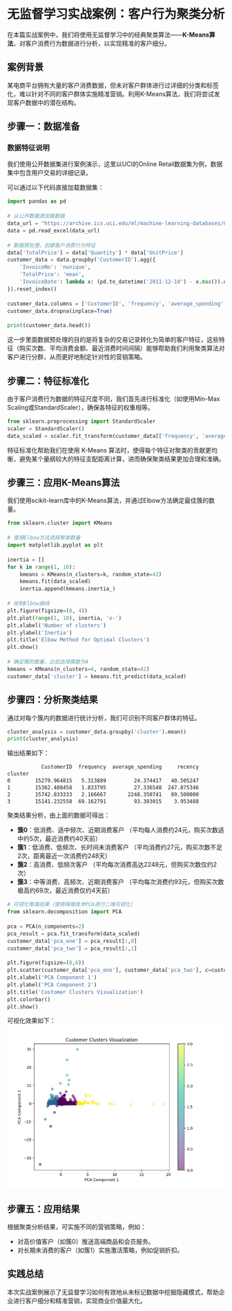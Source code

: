 # 无监督学习实战案例：客户行为聚类分析

在本篇实战案例中，我们将使用无监督学习中的经典聚类算法——**K-Means算法**，对客户消费行为数据进行分析，以实现精准的客户细分。

## 案例背景

某电商平台拥有大量的客户消费数据，但未对客户群体进行过详细的分类和标签化，难以针对不同的客户群体实施精准营销。利用K-Means算法，我们将尝试发现客户数据中的潜在结构。

## 步骤一：数据准备

### 数据特征说明

我们使用公开数据集进行案例演示，这里以UCI的Online Retail数据集为例，数据集中包含用户交易的详细记录。

可以通过以下代码直接加载数据集：

```python
import pandas as pd

# 从公开数据源加载数据
data_url = "https://archive.ics.uci.edu/ml/machine-learning-databases/00352/Online%20Retail.xlsx"
data = pd.read_excel(data_url)

# 数据预处理，创建客户消费行为特征
data['TotalPrice'] = data['Quantity'] * data['UnitPrice']
customer_data = data.groupby('CustomerID').agg({
    'InvoiceNo': 'nunique',
    'TotalPrice': 'mean',
    'InvoiceDate': lambda x: (pd.to_datetime('2011-12-10') - x.max()).days
}).reset_index()

customer_data.columns = ['CustomerID', 'frequency', 'average_spending', 'recency']
customer_data.dropna(inplace=True)

print(customer_data.head())
```
这一步里面数据预处理的目的是将复杂的交易记录转化为简单的客户特征，这些特征（购买次数、平均消费金额、最近消费时间间隔）能够帮助我们利用聚类算法对客户进行分群，从而更好地制定针对性的营销策略。

## 步骤二：特征标准化

由于客户消费行为数据的特征尺度不同，我们首先进行标准化（如使用Min-Max Scaling或StandardScaler），确保各特征的权重相等。

```python
from sklearn.preprocessing import StandardScaler
scaler = StandardScaler()
data_scaled = scaler.fit_transform(customer_data[['frequency', 'average_spending', 'recency']])
```
特征标准化帮助我们在使用 K-Means 算法时，使得每个特征对聚类的贡献更均衡，避免某个量纲较大的特征支配距离计算，进而确保聚类结果更加合理和准确。

## 步骤三：应用K-Means算法

我们使用scikit-learn库中的K-Means算法，并通过Elbow方法确定最佳簇的数量。

```python
from sklearn.cluster import KMeans

# 使用Elbow方法选择聚类数量
import matplotlib.pyplot as plt

inertia = []
for k in range(1, 10):
    kmeans = KMeans(n_clusters=k, random_state=42)
    kmeans.fit(data_scaled)
    inertia.append(kmeans.inertia_)

# 绘制Elbow曲线
plt.figure(figsize=(8, 4))
plt.plot(range(1, 10), inertia, 'o-')
plt.xlabel('Number of clusters')
plt.ylabel('Inertia')
plt.title('Elbow Method for Optimal Clusters')
plt.show()

# 确定簇的数量，比如选择簇数为4
kmeans = KMeans(n_clusters=4, random_state=42)
customer_data['cluster'] = kmeans.fit_predict(data_scaled)
```

## 步骤四：分析聚类结果

通过对每个簇内的数据进行统计分析，我们可识别不同客户群体的特征。


```python
cluster_analysis = customer_data.groupby('cluster').mean()
print(cluster_analysis)
```
输出结果如下：
```
           CustomerID  frequency  average_spending     recency
cluster                                                       
0        15279.964815   5.313889         24.374417   40.505247
1        15362.488458   1.833795         27.336548  247.875346
2        15742.833333   2.166667       2248.350741   89.500000
3        15141.232558  69.162791         93.383015    3.953488
```

聚类结果分析，由上面的数据可得出：
- **簇0**：低消费、适中频次、近期消费客户
（平均每人消费约24元，购买次数适中约5次，最近消费约40天前）
- **簇1**：低消费、低频次、长时间未消费客户
（平均消费约27元，购买次数不足2次，距离最近一次消费约248天）
- **簇2**：高消费、低频次客户
（平均每次消费高达2248元，但购买次数仅约2次）
- **簇3**：中等消费、高频次、近期消费客户
（平均每次消费约93元，但购买次数极高约69次，最近消费仅约4天前）

```python
# 可视化聚类结果（使用降维技术PCA进行二维可视化）
from sklearn.decomposition import PCA

pca = PCA(n_components=2)
pca_result = pca.fit_transform(data_scaled)
customer_data['pca_one'] = pca_result[:,0]
customer_data['pca_two'] = pca_result[:,1]

plt.figure(figsize=(8,6))
plt.scatter(customer_data['pca_one'], customer_data['pca_two'], c=customer_data['cluster'], cmap='viridis', alpha=0.5)
plt.xlabel('PCA Component 1')
plt.ylabel('PCA Component 2')
plt.title('Customer Clusters Visualization')
plt.colorbar()
plt.show()
```
可视化效果如下：
![PCA](kmeans_result_pca.jpg)

## 步骤五：应用结果

根据聚类分析结果，可实施不同的营销策略，例如：

- 对高价值客户（如簇0）推送高端商品和会员服务。
- 对长期未消费的客户（如簇1）实施激活策略，例如促销折扣。

## 实践总结

本次实战案例展示了无监督学习如何有效地从未标记数据中挖掘隐藏模式，帮助企业进行客户细分和精准营销，实现商业价值最大化。

